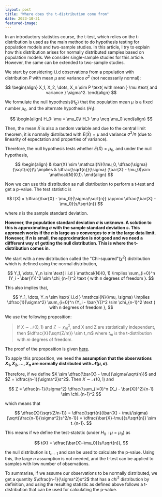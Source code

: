```yaml
---
layout: post
title: "Where does the t-distribution come from"
date: 2023-10-31
featured-image:
---
```


In an introductory statistics course, the t-test, which relies on the t-distribution is used as the main method to do hypothesis testing for population models and two-sample studies. In this article, I try to explain how this distribution arises for normally distributed samples based on population models. We consider single-sample studies for this article. However, the same can be extended to two-sample studies.

We start by considering i.i.d observations from a population with distribution $P$ with mean $\mu$ and variance $\sigma^2$ (not necessarily normal):

$$
\begin{align}
X_1, X_2, \dots, X_n \sim P \text{ with mean } \mu \text{ and variance } \sigma^2.
\end{align}
$$

We formulate the null hypothesis($H_0$) that the population mean $\mu$ is a fixed number $\mu_0$, and the alternate hypothesis ($H_1$):

$$
\begin{align}
H_0: \mu = \mu_0\\
H_1: \mu \neq \mu_0
\end{align}
$$

Then, the mean $\bar{X}$ is also a random variable and due to the central limit theorem, it is normally distributed with $E(\bar{X}) = \mu$ and variance $\sigma^2/n$ (due to linearity of expectation and properties of variance).

Therefore, the null hypothesis tests whether $E(\bar{X}) = \mu_0$, and under the null hypothesis,

$$
\begin{align}
& \bar{X} \sim \mathcal{N}(\mu_0, \dfrac{\sigma}{\sqrt{n}})\\
\implies & \dfrac{\sqrt{n}}{\sigma} (\bar{X} - \mu_0)\sim \mathcal{N}(0,1).
\end{align}
$$

Now we can use this distribution as null distribution to perform a t-test and get a p-value. The test statistic is

$$
t(X) = \dfrac{\bar{X} - \mu_0}{\sigma/\sqrt{n}} \approx  \dfrac{\bar{X} - \mu_0}{s/\sqrt{n}}
$$

where $s$ is the sample standard deviation.

**However, the population standard deviation $\sigma$ is unknown. A solution to this is approximating $\sigma$ with the sample standard deviation $s$. This approach works if the $n$ is large as $s$ converges to $\sigma$ in the large data limit. However, if $n$ is small, the approximation is not good and we need a diffferent way of getting the null distribution. This is where the t-distribution comes in.**

We start with a new distribution called the "Chi-squared"($\chi^2$) distribution which is defined using the normal distribution,

$$
Y_1, \dots, Y_n \sim \text{ i.i.d }  \mathcal{N}(0, 1) \implies \sum_{i=0}^n (Y_i - \bar{Y})^2 \sim \chi_{n-1}^2 \text { with n degrees of freedom }.
$$

This also implies that,

$$
Y_1, \dots, Y_n \sim \text{ i.i.d } \mathcal{N}(\mu, \sigma) \implies \dfrac{1}{\sigma^2} \sum_{i=0}^n (Y_i - \bar{Y})^2 \sim \chi_{n-1}^2 \text { with n degrees of freedom },
$$

We use the following proposition:

> If $X \sim \mathcal{N}(0,1)$ and $Z \sim \chi_m^2$, and X and Z are statistically independent, then
> $\dfrac{X}{\sqrt{Z/m}} \sim t_m$ where $t_m$ is the t-distribution with $m$ degrees of freedom.

The proof of the proposition is given [here](http://amath2.nchu.edu.tw/honda/605Lecture/Lecture%2005_addendum_Chisquare,t%20and%20F%20distributions.PDF).

To apply this proposition, we need the **assumption that the observations $X_1, X_2, \dots, X_n$ are normally distributed with $\mathcal{N}(\mu, \sigma)$**.

Therefore, if we define $X \sim \dfrac{\bar{X} - \mu}{\sigma/\sqrt{n}}$ and $Z = \dfrac{n-1}{\sigma^2}s^2$. Then $X \sim \mathcal{N}(0,1)$ and

$$
Z = \dfrac{n-1}{\sigma^2} \dfrac{\sum_{i=0}^n (X_i - \bar{X})^2}{n-1} \sim \chi_{n-1}^2
$$

which means that

$$
\dfrac{X}{\sqrt{Z/n-1}} = \dfrac{\sqrt{n}(\bar{X} - \mu)/\sigma}{\sqrt{\frac{n-1}{\sigma^2}s^2/n-1}} = \dfrac{\bar{X}-\mu}{s/\sqrt{n}} \sim t_{n-1}.
$$

This means if we define the test-statstic (under $H_0: \mu = \mu_0$) as

$$
  t(X) = \dfrac{\bar{X}-\mu_0}{s/\sqrt{n}},
$$

the null distribution is $t_{n-1}$ and can be used to calculate the p-value. Using this, the large $n$ assumption is not needed, and the t-test can be applied to samples with low number of observations.

To summarise, if we assume our observations to be normally distributed, we get a quantity $\dfrac{n-1}{\sigma^2}s^2$ that has a $chi^2$ distribution by definition, and using the resulting statistic as defined above follows a t-distribution that can be used for calculating the p-value.
